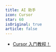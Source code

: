 ```yaml
---
title: AI 助手
icon: Cursor
star: 60
isOriginal: true
article: false
---
```


- [Cursor 入门教程！](Cursor.md)